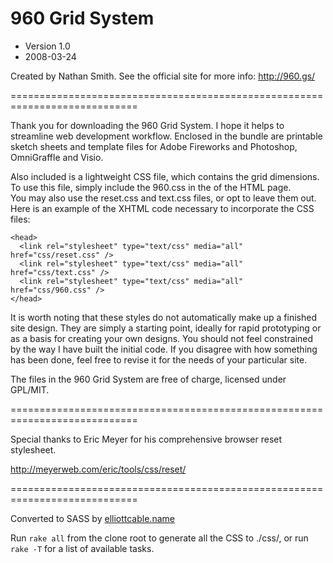 960 Grid System
===============
* Version 1.0
* 2008-03-24

Created by Nathan Smith. See the official site for more info: <http://960.gs/>

============================================================================

Thank you for downloading the 960 Grid System. I hope it helps to streamline
web development workflow. Enclosed in the bundle are printable sketch sheets
and template files for Adobe Fireworks and Photoshop, OmniGraffle and Visio.

Also included is a lightweight CSS file, which contains the grid dimensions.
To use this file, simply include the 960.css in the <head> of the HTML page.  
You may also use the reset.css and text.css files, or opt to leave them out.
Here is an example of the XHTML code necessary to incorporate the CSS files:

    <head>
      <link rel="stylesheet" type="text/css" media="all" href="css/reset.css" />
      <link rel="stylesheet" type="text/css" media="all" href="css/text.css" />
      <link rel="stylesheet" type="text/css" media="all" href="css/960.css" />
    </head>

It is worth noting that these styles do not automatically make up a finished
site design. They are simply a starting point, ideally for rapid prototyping
or as a basis for creating your own designs. You should not feel constrained
by the way I have built the initial code. If you disagree with how something
has been done, feel free to revise it for the needs of your particular site.

The files in the 960 Grid System are free of charge, licensed under GPL/MIT.

============================================================================

Special thanks to Eric Meyer for his comprehensive browser reset stylesheet.

<http://meyerweb.com/eric/tools/css/reset/>

============================================================================

Converted to SASS by [elliottcable.name](http://elliottcable.name/)

Run `rake all` from the clone root to generate all the CSS to ./css/, or run
`rake -T` for a list of available tasks.